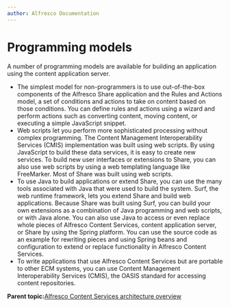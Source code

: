 ```yaml
---
author: Alfresco Documentation
---
```


# Programming models

A number of programming models are available for building an application using the content application server.

-   The simplest model for non-programmers is to use out-of-the-box components of the Alfresco Share application and the Rules and Actions model, a set of conditions and actions to take on content based on those conditions. You can define rules and actions using a wizard and perform actions such as converting content, moving content, or executing a simple JavaScript snippet.
-   Web scripts let you perform more sophisticated processing without complex programming. The Content Management Interoperability Services \(CMIS\) implementation was built using web scripts. By using JavaScript to build these data services, it is easy to create new services. To build new user interfaces or extensions to Share, you can also use web scripts by using a web templating language like FreeMarker. Most of Share was built using web scripts.
-   To use Java to build applications or extend Share, you can use the many tools associated with Java that were used to build the system. Surf, the web runtime framework, lets you extend Share and build web applications. Because Share was built using Surf, you can build your own extensions as a combination of Java programming and web scripts, or with Java alone. You can also use Java to access or even replace whole pieces of Alfresco Content Services, content application server, or Share by using the Spring platform. You can use the source code as an example for rewriting pieces and using Spring beans and configuration to extend or replace functionality in Alfresco Content Services.
-   To write applications that use Alfresco Content Services but are portable to other ECM systems, you can use Content Management Interoperability Services \(CMIS\), the OASIS standard for accessing content repositories.

**Parent topic:**[Alfresco Content Services architecture overview](../concepts/alfresco-arch-about.md)


